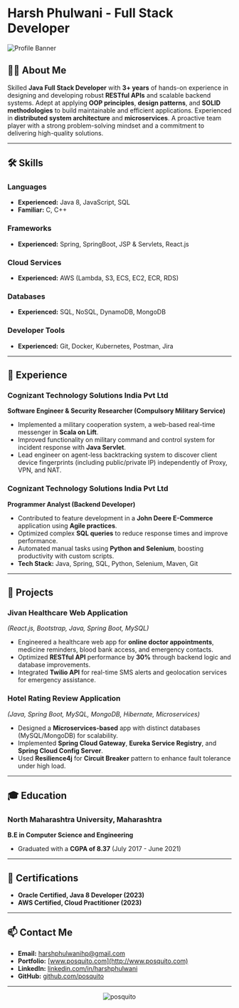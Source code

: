 # Harsh Phulwani - Full Stack Developer

![Profile Banner](https://via.placeholder.com/1200x400?text=Harsh+Phulwani+-+Full+Stack+Developer)

## 👨‍💻 About Me

Skilled **Java Full Stack Developer** with **3+ years** of hands-on experience in designing and developing robust **RESTful APIs** and scalable backend systems. Adept at applying **OOP principles**, **design patterns**, and **SOLID methodologies** to build maintainable and efficient applications. Experienced in **distributed system architecture** and **microservices**. A proactive team player with a strong problem-solving mindset and a commitment to delivering high-quality solutions.

---

## 🛠️ Skills

### **Languages**
- **Experienced:** Java 8, JavaScript, SQL  
- **Familiar:** C, C++  

### **Frameworks**
- **Experienced:** Spring, SpringBoot, JSP & Servlets, React.js  

### **Cloud Services**
- **Experienced:** AWS (Lambda, S3, ECS, EC2, ECR, RDS)  

### **Databases**
- **Experienced:** SQL, NoSQL, DynamoDB, MongoDB  

### **Developer Tools**
- **Experienced:** Git, Docker, Kubernetes, Postman, Jira  

---

## 💼 Experience

### **Cognizant Technology Solutions India Pvt Ltd**  
**Software Engineer & Security Researcher (Compulsory Military Service)**  
- Implemented a military cooperation system, a web-based real-time messenger in **Scala on Lift**.  
- Improved functionality on military command and control system for incident response with **Java Servlet**.  
- Lead engineer on agent-less backtracking system to discover client device fingerprints (including public/private IP) independently of Proxy, VPN, and NAT.  

### **Cognizant Technology Solutions India Pvt Ltd**  
**Programmer Analyst (Backend Developer)**  
- Contributed to feature development in a **John Deere E-Commerce** application using **Agile practices**.  
- Optimized complex **SQL queries** to reduce response times and improve performance.  
- Automated manual tasks using **Python and Selenium**, boosting productivity with custom scripts.  
- **Tech Stack:** Java, Spring, SQL, Python, Selenium, Maven, Git  

---

## 🚀 Projects

### **Jivan Healthcare Web Application**  
*(React.js, Bootstrap, Java, Spring Boot, MySQL)*  
- Engineered a healthcare web app for **online doctor appointments**, medicine reminders, blood bank access, and emergency contacts.  
- Optimized **RESTful API** performance by **30%** through backend logic and database improvements.  
- Integrated **Twilio API** for real-time SMS alerts and geolocation services for emergency assistance.  

### **Hotel Rating Review Application**  
*(Java, Spring Boot, MySQL, MongoDB, Hibernate, Microservices)*  
- Designed a **Microservices-based** app with distinct databases (MySQL/MongoDB) for scalability.  
- Implemented **Spring Cloud Gateway**, **Eureka Service Registry**, and **Spring Cloud Config Server**.  
- Used **Resilience4j** for **Circuit Breaker** pattern to enhance fault tolerance under high load.  

---

## 🎓 Education

### **North Maharashtra University, Maharashtra**  
**B.E in Computer Science and Engineering**  
- Graduated with a **CGPA of 8.37** (July 2017 - June 2021)  

---

## 📜 Certifications

- **Oracle Certified, Java 8 Developer (2023)**  
- **AWS Certified, Cloud Practitioner (2023)**  

---

## 📫 Contact Me

- **Email:** [harshphulwanihp@gmail.com](mailto:harshphulwanihp@gmail.com)  
- **Portfolio:** [www.posquito.com](http://www.posquito.com)  
- **LinkedIn:** [linkedin.com/in/harshphulwani](https://www.linkedin.com/in/harshphulwani/)  
- **GitHub:** [github.com/posquito](https://github.com/posquito)  

---

<p align="center"> 
  <img src="https://komarev.com/ghpvc/?username=posquito&label=Profile%20views&color=0e75b6&style=flat" alt="posquito" /> 
</p>
